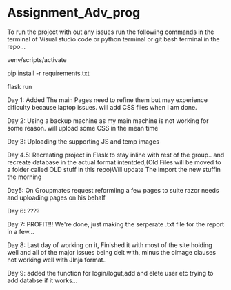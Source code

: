 # Assignment_Adv_prog

To run the project with out any issues run the following commands in the terminal of Visual studio code or python terminal or git bash terminal in the repo...

venv/scripts/activate

pip install -r requirements.txt

flask run

Day 1:
Added The main Pages need to refine them but may experience dificulty because laptop issues.
will add CSS files when I am done.

Day 2:
Using a backup machine as my main machine is not working for some reason.
will upload some CSS in the mean time

Day 3:
Uploading the supporting JS and temp images

Day 4.5:
Recreating project in Flask to stay inline with rest of the group.. and recreate database in the actual format intentded,(Old Files will be moved to a folder called OLD stuff in this repo)Will update The import the new stuffin the morning

Day5:
On Groupmates request reformiing a few pages to suite razor needs and uploading pages on his behalf

Day 6:
???? 

Day 7:
PROFIT!!! We're done, just making the serperate .txt file for the report in a few...

Day 8:
Last day of working on it, Finished it with most of the site holding well and all of the major issues being delt with, minus the oimage clauses not working well with JInja format..

Day 9:
added the function for login/logut,add and elete user etc trying to add databse if it works...
